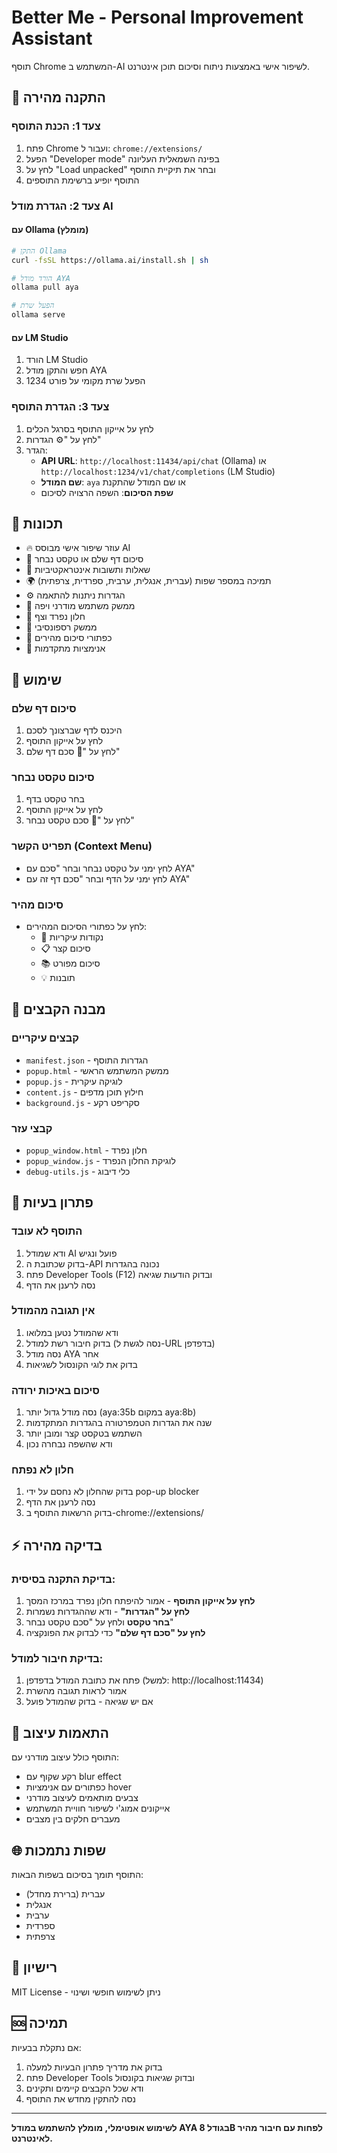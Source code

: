 # Better Me - Personal Improvement Assistant

תוסף Chrome המשתמש ב-AI לשיפור אישי באמצעות ניתוח וסיכום תוכן אינטרנט.

## 🚀 התקנה מהירה

### צעד 1: הכנת התוסף
1. פתח Chrome ועבור ל: `chrome://extensions/`
2. הפעל "Developer mode" בפינה השמאלית העליונה
3. לחץ על "Load unpacked" ובחר את תיקיית התוסף
4. התוסף יופיע ברשימת התוספים

### צעד 2: הגדרת מודל AI

#### עם Ollama (מומלץ)
```bash
# התקן Ollama
curl -fsSL https://ollama.ai/install.sh | sh

# הורד מודל AYA
ollama pull aya

# הפעל שרת
ollama serve
```

#### עם LM Studio
1. הורד LM Studio
2. חפש והתקן מודל AYA
3. הפעל שרת מקומי על פורט 1234

### צעד 3: הגדרת התוסף
1. לחץ על אייקון התוסף בסרגל הכלים
2. לחץ על "⚙️ הגדרות"
3. הגדר:
   - **API URL**: `http://localhost:11434/api/chat` (Ollama) או `http://localhost:1234/v1/chat/completions` (LM Studio)
   - **שם המודל**: `aya` או שם המודל שהתקנת
   - **שפת הסיכום**: השפה הרצויה לסיכום

## 🌟 תכונות

- 🔥 עוזר שיפור אישי מבוסס AI
- 📄 סיכום דף שלם או טקסט נבחר
- 🤔 שאלות ותשובות אינטראקטיביות
- 🌍 תמיכה במספר שפות (עברית, אנגלית, ערבית, ספרדית, צרפתית)
- ⚙️ הגדרות ניתנות להתאמה
- 🎨 ממשק משתמש מודרני ויפה
- 🌙 חלון נפרד וצף
- 📱 ממשק רספונסיבי
- 🎯 כפתורי סיכום מהירים
- 🎪 אנימציות מתקדמות

## 📖 שימוש

### סיכום דף שלם
1. היכנס לדף שברצונך לסכם
2. לחץ על אייקון התוסף
3. לחץ על "📄 סכם דף שלם"

### סיכום טקסט נבחר
1. בחר טקסט בדף
2. לחץ על אייקון התוסף
3. לחץ על "📝 סכם טקסט נבחר"

### תפריט הקשר (Context Menu)
- לחץ ימני על טקסט נבחר ובחר "סכם עם AYA"
- לחץ ימני על הדף ובחר "סכם דף זה עם AYA"

### סיכום מהיר
- לחץ על כפתורי הסיכום המהירים:
  - 🎯 נקודות עיקריות
  - 📋 סיכום קצר
  - 📚 סיכום מפורט
  - 💡 תובנות

## 🔧 מבנה הקבצים

### קבצים עיקריים
- `manifest.json` - הגדרות התוסף
- `popup.html` - ממשק המשתמש הראשי
- `popup.js` - לוגיקה עיקרית
- `content.js` - חילוץ תוכן מדפים
- `background.js` - סקריפט רקע

### קבצי עזר
- `popup_window.html` - חלון נפרד
- `popup_window.js` - לוגיקת החלון הנפרד
- `debug-utils.js` - כלי דיבוג

## 🐛 פתרון בעיות

### התוסף לא עובד
1. ודא שמודל AI פועל ונגיש
2. בדוק שכתובת ה-API נכונה בהגדרות
3. פתח Developer Tools (F12) ובדוק הודעות שגיאה
4. נסה לרענן את הדף

### אין תגובה מהמודל
1. ודא שהמודל נטען במלואו
2. בדוק חיבור רשת למודל (נסה לגשת ל-URL בדפדפן)
3. נסה מודל AYA אחר
4. בדוק את לוגי הקונסול לשגיאות

### סיכום באיכות ירודה
1. נסה מודל גדול יותר (aya:35b במקום aya:8b)
2. שנה את הגדרות הטמפרטורה בהגדרות המתקדמות
3. השתמש בטקסט קצר ומובן יותר
4. ודא שהשפה נבחרה נכון

### חלון לא נפתח
1. בדוק שהחלון לא נחסם על ידי pop-up blocker
2. נסה לרענן את הדף
3. בדוק הרשאות התוסף ב-chrome://extensions/

## ⚡ בדיקה מהירה

### בדיקת התקנה בסיסית:
1. **לחץ על אייקון התוסף** - אמור להיפתח חלון נפרד במרכז המסך
2. **לחץ על "הגדרות"** - ודא שההגדרות נשמרות
3. **בחר טקסט** ולחץ על "סכם טקסט נבחר"
4. **לחץ על "סכם דף שלם"** כדי לבדוק את הפונקציה

### בדיקת חיבור למודל:
1. פתח את כתובת המודל בדפדפן (למשל: http://localhost:11434)
2. אמור לראות תגובה מהשרת
3. אם יש שגיאה - בדוק שהמודל פועל

## 🎨 התאמות עיצוב

התוסף כולל עיצוב מודרני עם:
- רקע שקוף עם blur effect
- כפתורים עם אנימציות hover
- צבעים מותאמים לעיצוב מודרני
- אייקונים אמוג'י לשיפור חוויית המשתמש
- מעברים חלקים בין מצבים

## 🌐 שפות נתמכות

התוסף תומך בסיכום בשפות הבאות:
- עברית (ברירת מחדל)
- אנגלית
- ערבית
- ספרדית
- צרפתית

## 📝 רישיון

MIT License - ניתן לשימוש חופשי ושינוי

## 🆘 תמיכה

אם נתקלת בבעיות:
1. בדוק את מדריך פתרון הבעיות למעלה
2. פתח Developer Tools ובדוק שגיאות בקונסול
3. ודא שכל הקבצים קיימים ותקינים
4. נסה להתקין מחדש את התוסף

---

**לשימוש אופטימלי, מומלץ להשתמש במודל AYA בגודל 8B לפחות עם חיבור מהיר לאינטרנט.**
